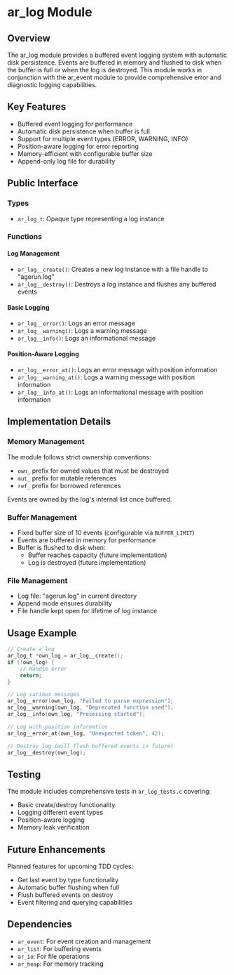 # ar_log Module

## Overview

The ar_log module provides a buffered event logging system with automatic disk persistence. Events are buffered in memory and flushed to disk when the buffer is full or when the log is destroyed. This module works in conjunction with the ar_event module to provide comprehensive error and diagnostic logging capabilities.

## Key Features

- Buffered event logging for performance
- Automatic disk persistence when buffer is full
- Support for multiple event types (ERROR, WARNING, INFO)
- Position-aware logging for error reporting
- Memory-efficient with configurable buffer size
- Append-only log file for durability

## Public Interface

### Types

- `ar_log_t`: Opaque type representing a log instance

### Functions

#### Log Management

- `ar_log__create()`: Creates a new log instance with a file handle to "agerun.log"
- `ar_log__destroy()`: Destroys a log instance and flushes any buffered events

#### Basic Logging

- `ar_log__error()`: Logs an error message
- `ar_log__warning()`: Logs a warning message  
- `ar_log__info()`: Logs an informational message

#### Position-Aware Logging

- `ar_log__error_at()`: Logs an error message with position information
- `ar_log__warning_at()`: Logs a warning message with position information
- `ar_log__info_at()`: Logs an informational message with position information

## Implementation Details

### Memory Management

The module follows strict ownership conventions:
- `own_` prefix for owned values that must be destroyed
- `mut_` prefix for mutable references
- `ref_` prefix for borrowed references

Events are owned by the log's internal list once buffered.

### Buffer Management

- Fixed buffer size of 10 events (configurable via `BUFFER_LIMIT`)
- Events are buffered in memory for performance
- Buffer is flushed to disk when:
  - Buffer reaches capacity (future implementation)
  - Log is destroyed (future implementation)

### File Management

- Log file: "agerun.log" in current directory
- Append mode ensures durability
- File handle kept open for lifetime of log instance

## Usage Example

```c
// Create a log
ar_log_t *own_log = ar_log__create();
if (!own_log) {
    // Handle error
    return;
}

// Log various messages
ar_log__error(own_log, "Failed to parse expression");
ar_log__warning(own_log, "Deprecated function used");
ar_log__info(own_log, "Processing started");

// Log with position information
ar_log__error_at(own_log, "Unexpected token", 42);

// Destroy log (will flush buffered events in future)
ar_log__destroy(own_log);
```

## Testing

The module includes comprehensive tests in `ar_log_tests.c` covering:
- Basic create/destroy functionality
- Logging different event types
- Position-aware logging
- Memory leak verification

## Future Enhancements

Planned features for upcoming TDD cycles:
- Get last event by type functionality
- Automatic buffer flushing when full
- Flush buffered events on destroy
- Event filtering and querying capabilities

## Dependencies

- `ar_event`: For event creation and management
- `ar_list`: For buffering events
- `ar_io`: For file operations
- `ar_heap`: For memory tracking